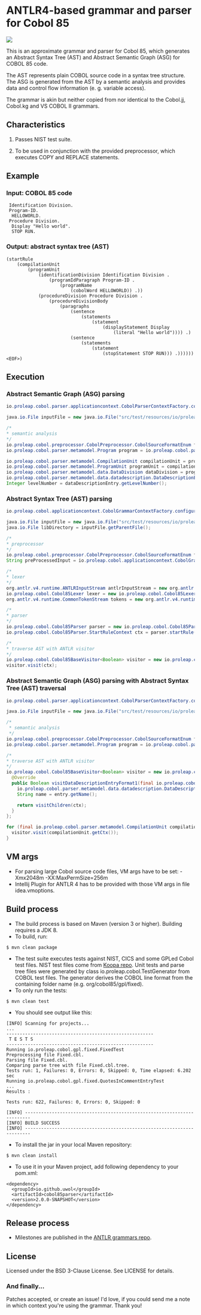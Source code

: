 ANTLR4-based grammar and parser for Cobol 85
============================================

<a href="https://travis-ci.org/uwol/cobol85grammar"><img src="https://api.travis-ci.org/uwol/cobol85grammar.png"></a>

This is an approximate grammar and parser for Cobol 85, which generates an 
Abstract Syntax Tree (AST) and Abstract Semantic Graph (ASG) for COBOL 85 code.

The AST represents plain COBOL source code in a syntax tree structure. 
The ASG is generated from the AST by a semantic analysis and provides data and control 
flow information (e. g. variable access).

The grammar is akin but neither copied from nor identical to the Cobol.jj, 
Cobol.kg and VS COBOL II grammars.


Characteristics
---------------

1. Passes NIST test suite.

2. To be used in conjunction with the provided preprocessor, which executes
   COPY and REPLACE statements.


Example
-------

### Input: COBOL 85 code

```
 Identification Division.
 Program-ID.
  HELLOWORLD.
 Procedure Division.
  Display "Hello world".
  STOP RUN.
```

### Output: abstract syntax tree (AST)

```
(startRule
	(compilationUnit
		(programUnit
			(identificationDivision Identification Division .
				(programIdParagraph Program-ID .
					(programName
						(cobolWord HELLOWORLD)) .))
			(procedureDivision Procedure Division .
				(procedureDivisionBody
					(paragraphs
						(sentence
							(statements
								(statement
									(displayStatement Display
										(literal "Hello world")))) .)
						(sentence
							(statements
								(statement
									(stopStatement STOP RUN))) .)))))) <EOF>)
```


Execution
---------

### Abstract Semantic Graph (ASG) parsing

```java
io.proleap.cobol.parser.applicationcontext.CobolParserContextFactory.configureDefaultApplicationContext();

java.io.File inputFile = new java.io.File("src/test/resources/io/proleap/cobol/gpl/parser/HelloWorld.cbl");

/*
* semantic analysis
*/
io.proleap.cobol.preprocessor.CobolPreprocessor.CobolSourceFormatEnum format = io.proleap.cobol.preprocessor.CobolPreprocessor.CobolSourceFormatEnum.TANDEM;
io.proleap.cobol.parser.metamodel.Program program = io.proleap.cobol.parser.applicationcontext.CobolParserContext.getInstance().getParserRunner().analyzeFile(inputFile, null, format);

io.proleap.cobol.parser.metamodel.CompilationUnit compilationUnit = program.getCompilationUnit("HelloWorld");
io.proleap.cobol.parser.metamodel.ProgramUnit programUnit = compilationUnit.getProgramUnit();
io.proleap.cobol.parser.metamodel.data.DataDivision dataDivision = programUnit.getDataDivision();
io.proleap.cobol.parser.metamodel.data.datadescription.DataDescriptionEntry dataDescriptionEntry = dataDivision.getWorkingStorageSection().getDataDescriptionEntry("ITEMS");
Integer levelNumber = dataDescriptionEntry.getLevelNumber();
```

### Abstract Syntax Tree (AST) parsing

```java
io.proleap.cobol.applicationcontext.CobolGrammarContextFactory.configureDefaultApplicationContext();

java.io.File inputFile = new java.io.File("src/test/resources/io/proleap/cobol/gpl/HelloWorld.cbl");
java.io.File libDirectory = inputFile.getParentFile();

/*
* preprocessor
*/
io.proleap.cobol.preprocessor.CobolPreprocessor.CobolSourceFormatEnum format = io.proleap.cobol.preprocessor.CobolPreprocessor.CobolSourceFormatEnum.FIXED;
String preProcessedInput = io.proleap.cobol.applicationcontext.CobolGrammarContext.getInstance().getCobolPreprocessor().process(inputFile, libDirectory, null, format);

/*
* lexer
*/
org.antlr.v4.runtime.ANTLRInputStream antlrInputStream = new org.antlr.v4.runtime.ANTLRInputStream(preProcessedInput);
io.proleap.cobol.Cobol85Lexer lexer = new io.proleap.cobol.Cobol85Lexer(antlrInputStream);
org.antlr.v4.runtime.CommonTokenStream tokens = new org.antlr.v4.runtime.CommonTokenStream(lexer);

/*
* parser
*/
io.proleap.cobol.Cobol85Parser parser = new io.proleap.cobol.Cobol85Parser(tokens);
io.proleap.cobol.Cobol85Parser.StartRuleContext ctx = parser.startRule();

/*
* traverse AST with ANTLR visitor
*/
io.proleap.cobol.Cobol85BaseVisitor<Boolean> visitor = new io.proleap.cobol.Cobol85BaseVisitor<Boolean>();
visitor.visit(ctx);
```

### Abstract Semantic Graph (ASG) parsing with Abstract Syntax Tree (AST) traversal

```java
io.proleap.cobol.parser.applicationcontext.CobolParserContextFactory.configureDefaultApplicationContext();

java.io.File inputFile = new java.io.File("src/test/resources/io/proleap/cobol/gpl/parser/HelloWorld.cbl");

/*
 * semantic analysis
 */
io.proleap.cobol.preprocessor.CobolPreprocessor.CobolSourceFormatEnum format = io.proleap.cobol.preprocessor.CobolPreprocessor.CobolSourceFormatEnum.TANDEM;
io.proleap.cobol.parser.metamodel.Program program = io.proleap.cobol.parser.applicationcontext.CobolParserContext.getInstance().getParserRunner().analyzeFile(inputFile, null, format);

/*
* traverse AST with ANTLR visitor
*/
io.proleap.cobol.Cobol85BaseVisitor<Boolean> visitor = new io.proleap.cobol.Cobol85BaseVisitor<Boolean>() {
  @Override
  public Boolean visitDataDescriptionEntryFormat1(final io.proleap.cobol.Cobol85Parser.DataDescriptionEntryFormat1Context ctx) {
    io.proleap.cobol.parser.metamodel.data.datadescription.DataDescriptionEntry entry = (io.proleap.cobol.parser.metamodel.data.datadescription.DataDescriptionEntry) io.proleap.cobol.parser.applicationcontext.CobolParserContext.getInstance().getASGElementRegistry().getASGElement(ctx);
    String name = entry.getName();

    return visitChildren(ctx);
  }
};

for (final io.proleap.cobol.parser.metamodel.CompilationUnit compilationUnit : program.getCompilationUnits()) {
  visitor.visit(compilationUnit.getCtx());
}
```


VM args
-------

* For parsing large Cobol source code files,  VM args have to be set: -Xmx2048m -XX:MaxPermSize=256m
* Intellij Plugin for ANTLR 4 has to be provided with those VM args in file idea.vmoptions.


Build process
-------------

* The build process is based on Maven (version 3 or higher). Building requires a JDK 8.
* To build, run:

```
$ mvn clean package
```

* The test suite executes tests against NIST, CICS and some GPLed Cobol test files. NIST test files come from [Koopa repo](https://github.com/goblindegook/Koopa/tree/master/testsuite/cobol85). Unit tests and parse tree files were generated by class io.proleap.cobol.TestGenerator from COBOL test files. The generator derives the COBOL line format from the containing folder name (e.g. org/cobol85/gpl/fixed).
* To only run the tests:

```
$ mvn clean test
```

* You should see output like this:

```
[INFO] Scanning for projects...
...
-------------------------------------------------------
 T E S T S
-------------------------------------------------------
Running io.proleap.cobol.gpl.fixed.FixedTest
Preprocessing file Fixed.cbl.
Parsing file Fixed.cbl.
Comparing parse tree with file Fixed.cbl.tree.
Tests run: 1, Failures: 0, Errors: 0, Skipped: 0, Time elapsed: 6.202 sec
Running io.proleap.cobol.gpl.fixed.QuotesInCommentEntryTest
...
Results :

Tests run: 622, Failures: 0, Errors: 0, Skipped: 0

[INFO] ------------------------------------------------------------------------
[INFO] BUILD SUCCESS
[INFO] ------------------------------------------------------------------------
```

* To install the jar in your local Maven repository:

```
$ mvn clean install
```

* To use it in your Maven project, add following dependency to your pom.xml:

```
<dependency>
  <groupId>io.github.uwol</groupId>
  <artifactId>cobol85parser</artifactId>
  <version>2.0.0-SNAPSHOT</version>
</dependency>
```


Release process
---------------

* Milestones are published in the [ANTLR grammars repo](https://github.com/antlr/grammars-v4).


License
-------

Licensed under the BSD 3-Clause License. See LICENSE for details.

### And finally...

Patches accepted, or create an issue!
I'd love, if you could send me a note in which context you're using the grammar. Thank you!

